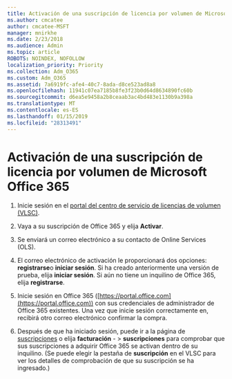 ```yaml
---
title: Activación de una suscripción de licencia por volumen de Microsoft Office 365
ms.author: cmcatee
author: cmcatee-MSFT
manager: mnirkhe
ms.date: 2/23/2018
ms.audience: Admin
ms.topic: article
ROBOTS: NOINDEX, NOFOLLOW
localization_priority: Priority
ms.collection: Adm_O365
ms.custom: Adm_O365
ms.assetid: 7a6919fc-afe4-40c7-8ada-d8ce523ad8a8
ms.openlocfilehash: 11941c07ea7185b8fe3f23b0d64d8634890fc60b
ms.sourcegitcommit: d6ea5e9458a2b8ceaab3ac4bd483e1130b9a398a
ms.translationtype: MT
ms.contentlocale: es-ES
ms.lasthandoff: 01/15/2019
ms.locfileid: "28313491"
---
```

# <a name="activating-a-microsoft-office-365-volume-license-subscription"></a>Activación de una suscripción de licencia por volumen de Microsoft Office 365

1. Inicie sesión en el [portal del centro de servicio de licencias de volumen (VLSC)](http://go.microsoft.com/fwlink/p/?LinkId=329762).
    
2. Vaya a su suscripción de Office 365 y elija **Activar**.
    
3. Se enviará un correo electrónico a su contacto de Online Services (OLS).
    
4. El correo electrónico de activación le proporcionará dos opciones: **registrarse**o **iniciar sesión**. Si ha creado anteriormente una versión de prueba, elija **iniciar sesión**. Si aún no tiene un inquilino de Office 365, elija **registrarse**.
    
5. Inicie sesión en Office 365 ([https://portal.office.com](https://portal.office.com)) con sus credenciales de administrador de Office 365 existentes. Una vez que inicie sesión correctamente en, recibirá otro correo electrónico confirmar la compra.
    
6. Después de que ha iniciado sesión, puede ir a la página de [suscripciones](https://go.microsoft.com/fwlink/p/?linkid=842054) o elija **facturación**  - \> **suscripciones** para comprobar que sus suscripciones a adquirir Office 365 se activan dentro de su inquilino. (Se puede elegir la pestaña de **suscripción** en el VLSC para ver los detalles de comprobación de que su suscripción se ha ingresado.) 
    

